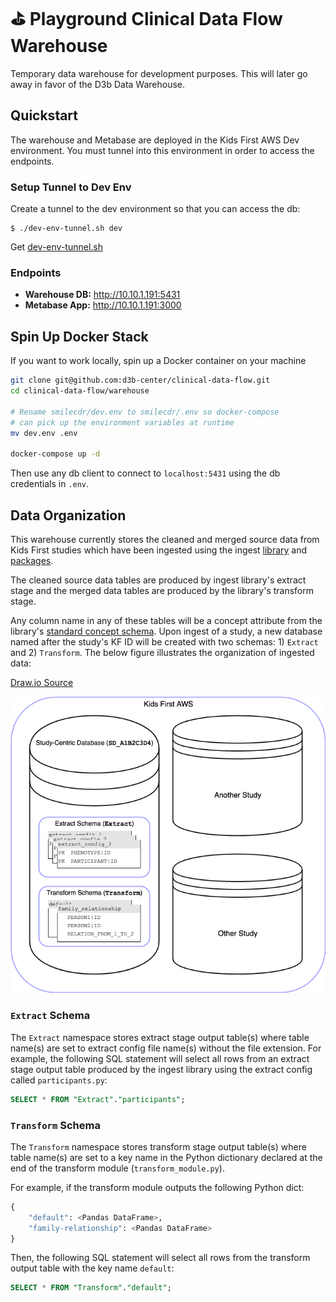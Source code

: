 # ⛳️ Playground Clinical Data Flow Warehouse

Temporary data warehouse for development purposes. This will later go away
in favor of the D3b Data Warehouse.

## Quickstart

The warehouse and Metabase are deployed in the Kids First AWS Dev environment.
You must tunnel into this environment in order to access the endpoints.

### Setup Tunnel to Dev Env

Create a tunnel to the dev environment so that you can access the db:

```shell
$ ./dev-env-tunnel.sh dev
```
Get [dev-env-tunnel.sh](https://github.com/kids-first/aws-infra-toolbox/blob/master/scripts/developer_scripts/dev-env-tunnel)

### Endpoints

- **Warehouse DB:** http://10.10.1.191:5431
- **Metabase App:** http://10.10.1.191:3000

## Spin Up Docker Stack

If you want to work locally, spin up a Docker container on your machine

```bash
git clone git@github.com:d3b-center/clinical-data-flow.git
cd clinical-data-flow/warehouse

# Rename smilecdr/dev.env to smilecdr/.env so docker-compose
# can pick up the environment variables at runtime
mv dev.env .env

docker-compose up -d
```

Then use any db client to connect to `localhost:5431` using the db credentials
in `.env`.

## Data Organization

This warehouse currently stores the cleaned and merged source data from Kids First studies which have been ingested using the ingest [library](https://github.com/kids-first/kf-lib-data-ingest) and [packages](https://github.com/kids-first/kf-ingest-packages).

The cleaned source data tables are produced by ingest library's extract stage and the merged data tables are produced by the library's transform stage. 

Any column name in any of these tables will be a concept attribute from the library's [standard concept schema](https://github.com/kids-first/kf-lib-data-ingest/blob/master/kf_lib_data_ingest/common/concept_schema.py).
Upon ingest of a study, a new database named after the study's KF ID will be created with two schemas: 1) `Extract` and 2) `Transform`. The below figure illustrates the organization of ingested data:

[Draw.io Source](https://drive.google.com/file/d/1IJGg6Dw9TeNzLzI-9fnUvo71Y6HL8UHN/view)

![Data Organization](./static/img/data-organization.png)

### `Extract` Schema

The `Extract` namespace stores extract stage output table(s) where table name(s) are set to extract config file name(s) without the file extension. For example, the following SQL statement will select all rows from an extract stage output table produced by the ingest library using the extract config called `participants.py`: 

```sql
SELECT * FROM "Extract"."participants";
```

### `Transform` Schema

The `Transform` namespace stores transform stage output table(s) where table name(s) are set to a key name in the Python dictionary declared at the end of the transform module (`transform_module.py`). 

For example, if the transform module outputs the following Python dict:

```python
{
    "default": <Pandas DataFrame>,
    "family-relationship": <Pandas DataFrame>
}
```

Then, the following SQL statement will select all rows from the transform output table with the key name `default`:

```sql
SELECT * FROM "Transform"."default";
```
